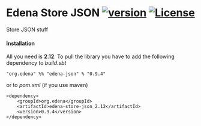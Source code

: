# Edena Store JSON [![version](https://img.shields.io/badge/version-0.9.4-green.svg)](https://peterbanda.net) [![License](https://img.shields.io/badge/License-Apache%202.0-lightgrey.svg)](https://www.apache.org/licenses/LICENSE-2.0)

Store JSON stuff

#### Installation

All you need is **2.12**. To pull the library you have to add the following dependency to *build.sbt*

```
"org.edena" %% "edena-json" % "0.9.4"
```

or to *pom.xml* (if you use maven)

```
<dependency>
    <groupId>org.edena</groupId>
    <artifactId>edena-store-json_2.12</artifactId>
    <version>0.9.4</version>
</dependency>
```
